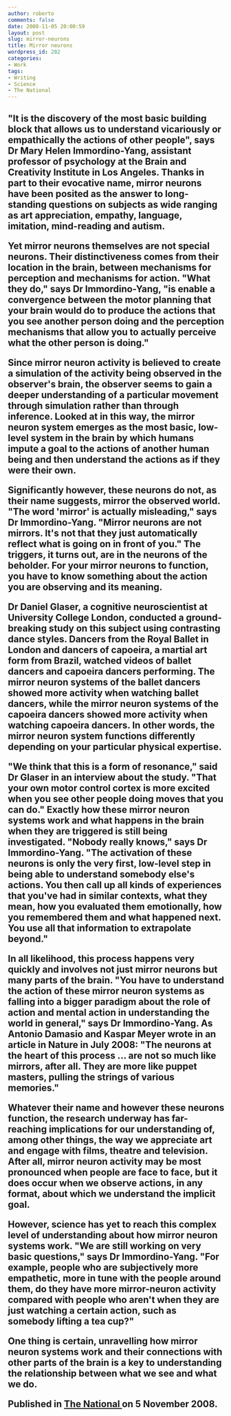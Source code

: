 ```yaml
---
author: roberto
comments: false
date: 2008-11-05 20:00:59
layout: post
slug: mirror-neurons
title: Mirror neurons
wordpress_id: 282
categories:
- Work
tags:
- Writing
- Science
- The National
---
```


<h2 class="subtitle>Watching someone perform a task triggers the same neurons that are activated when the observer performs the task. These mirror neurons have implications that reach into all realms of social activity.</h2>

In the mid-1990s, researchers at the University of Parma in Italy were investigating motor neuron activity in the brains of macaque monkeys. They placed electrodes on the premotor cortex, a region of the brain which controls movement. Then they recorded activity in the brain when the monkey grabbed a peanut, noting how its neurons reacted when it carried out this particular action. During the experiment, the researchers, led by Prof Giacomo Rizzolatti and Prof Vittorio Gallese, noticed something surprising. Some of the neurons they were monitoring responded not only when the monkey performed a certain action, but also when the monkey watched that action being performed. So, for example, the same neurons that responded when the monkey grasped a peanut, also responded when the monkey watched one of the researchers grasp a peanut.

The researchers dubbed these newly-discovered neurons mirror neurons because of the way they apparently mirrored an observed action in the monkey's brain. When subsequent research found corresponding results in humans, these tiny cells were hailed as "one of the most important findings in neuroscience in the last decade". Indeed, mirror neurons are an amazing discovery, important not just for neuroscientists but for us all. They are the first neurological findings that help us start to unravel how humans interact socially.

"It is the discovery of the most basic building block that allows us to understand vicariously or empathically the actions of other people", says Dr Mary Helen Immordino-Yang, assistant professor of psychology at the Brain and Creativity Institute in Los Angeles. Thanks in part to their evocative name, mirror neurons have been posited as the answer to long-standing questions on subjects as wide ranging as art appreciation, empathy, language, imitation, mind-reading and autism.

Yet mirror neurons themselves are not special neurons. Their distinctiveness comes from their location in the brain, between mechanisms for perception and mechanisms for action. "What they do," says Dr Immordino-Yang, "is enable a convergence between the motor planning that your brain would do to produce the actions that you see another person doing and the perception mechanisms that allow you to actually perceive what the other person is doing."

Since mirror neuron activity is believed to create a simulation of the activity being observed in the observer's brain, the observer seems to gain a deeper understanding of a particular movement through simulation rather than through inference. Looked at in this way, the mirror neuron system emerges as the most basic, low-level system in the brain by which humans impute a goal to the actions of another human being and then understand the actions as if they were their own.

Significantly however, these neurons do not, as their name suggests, mirror the observed world. "The word 'mirror' is actually misleading," says Dr Immordino-Yang. "Mirror neurons are not mirrors. It's not that they just automatically reflect what is going on in front of you." The triggers, it turns out, are in the neurons of the beholder. For your mirror neurons to function, you have to know something about the action you are observing and its meaning.

Dr Daniel Glaser, a cognitive neuroscientist at University College London, conducted a ground-breaking study on this subject using contrasting dance styles. Dancers from the Royal Ballet in London and dancers of capoeira, a martial art form from Brazil, watched videos of ballet dancers and capoeira dancers performing. The mirror neuron systems of the ballet dancers showed more activity when watching ballet dancers, while the mirror neuron systems of the capoeira dancers showed more activity when watching capoeira dancers. In other words, the mirror neuron system functions differently depending on your particular physical expertise.

"We think that this is a form of resonance," said Dr Glaser in an interview about the study. "That your own motor control cortex is more excited when you see other people doing moves that you can do." Exactly how these mirror neuron systems work and what happens in the brain when they are triggered is still being investigated. "Nobody really knows," says Dr Immordino-Yang. "The activation of these neurons is only the very first, low-level step in being able to understand somebody else's actions. You then call up all kinds of experiences that you've had in similar contexts, what they mean, how you evaluated them emotionally, how you remembered them and what happened next. You use all that information to extrapolate beyond."

In all likelihood, this process happens very quickly and involves not just mirror neurons but many parts of the brain. "You have to understand the action of these mirror neuron systems as falling into a bigger paradigm about the role of action and mental action in understanding the world in general," says Dr Immordino-Yang. As Antonio Damasio and Kaspar Meyer wrote in an article in Nature in July 2008: "The neurons at the heart of this process ... are not so much like mirrors, after all. They are more like puppet masters, pulling the strings of various memories."

Whatever their name and however these neurons function, the research underway has far-reaching implications for our understanding of, among other things, the way we appreciate art and engage with films, theatre and television. After all, mirror neuron activity may be most pronounced when people are face to face, but it does occur when we observe actions, in any format, about which we understand the implicit goal.

However, science has yet to reach this complex level of understanding about how mirror neuron systems work. "We are still working on very basic questions," says Dr Immordino-Yang. "For example, people who are subjectively more empathetic, more in tune with the people around them, do they have more mirror-neuron activity compared with people who aren't when they are just watching a certain action, such as somebody lifting a tea cup?"

One thing is certain, unravelling how mirror neuron systems work and their connections with other parts of the brain is a key to understanding the relationship between what we see and what we do.

Published in [The National ](http://www.thenational.ae/news/uae-news/science/mirror-mirror-in-the-brain?pageCount=0)on 5 November 2008.